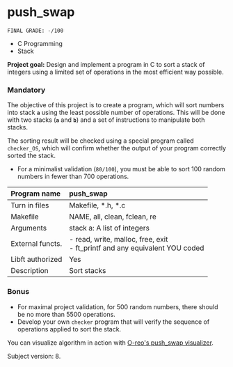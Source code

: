 # push_swap
```
FINAL GRADE: -/100
```
- C Programming
- Stack

**Project goal:** Design and implement a program in C to sort a stack of integers using a limited set of operations in the most efficient way possible.

### Mandatory

The objective of this project is to create a program, which will sort numbers into stack **`a`** using the least possible number of operations. This will be done with two stacks (**`a`** and **`b`**) and a set of instructions to manipulate both stacks.

The sorting result will be checked using a special program called `checker_OS`, which will confirm whether the output of your program correctly sorted the stack.

* For a minimalist validation (`80/100`), you must be able to sort 100 random numbers in fewer than 700 operations.
  
| Program name | push_swap |
|:--- |:---|
| Turn in files | Makefile, *.h, *.c |
| Makefile  | NAME, all, clean, fclean, re |
| Arguments | stack a: A list of integers |
| External functs. | - read, write, malloc, free, exit<br>- ft_printf and any equivalent  YOU coded |
| Libft authorized | Yes |
| Description  | Sort stacks  |


### Bonus

* For maximal project validation, for 500 random numbers, there should be no more than 5500 operations.
* Develop your own `checker` program that will verify the sequence of operations applied to sort the stack.

You can visualize algorithm in action with [O-reo's push_swap visualizer](https://github.com/o-reo/push_swap_visualizer).

Subject version: 8.
